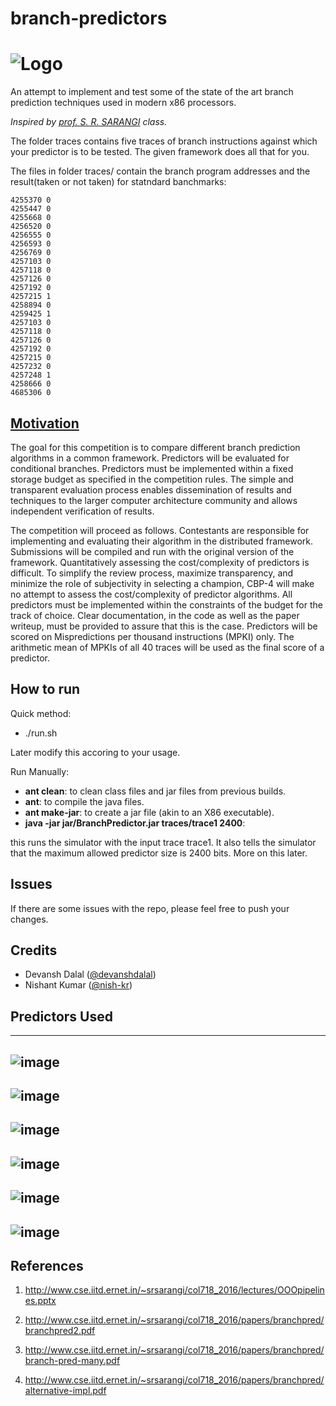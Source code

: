 # branch-predictors
![Logo](https://cloud.githubusercontent.com/assets/5080310/13753244/2ef820d6-ea38-11e5-8a57-c3120cdef649.jpg)
============================
An attempt to implement and test some of the state of the art branch prediction techniques used in modern x86 processors.


_Inspired by [prof. S. R. SARANGI](http://www.cse.iitd.ernet.in/~srsarangi/col718_2016/index.html) class._

The folder traces contains five traces of branch instructions against which your predictor is to be tested. The given framework does all that for you.


The files in folder traces/ contain the branch program addresses and the result(taken or not taken) for statndard banchmarks:

	4255370 0
	4255447 0
	4255668 0
	4256520 0
	4256555 0
	4256593 0
	4256769 0
	4257103 0
	4257118 0
	4257126 0
	4257192 0
	4257215 1
	4258894 0
	4259425 1
	4257103 0
	4257118 0
	4257126 0
	4257192 0
	4257215 0
	4257232 0
	4257248 1
	4258666 0
	4685306 0


## [Motivation](http://www.jilp.org/cbp2014/)
The goal for this competition is to compare different branch prediction algorithms in a common framework. Predictors will be evaluated for conditional branches. Predictors must be implemented within a fixed storage budget as specified in the competition rules. The simple and transparent evaluation process enables dissemination of results and techniques to the larger computer architecture community and allows independent verification of results.

The competition will proceed as follows. Contestants are responsible for implementing and evaluating their algorithm in the distributed framework. Submissions will be compiled and run with the original version of the framework. Quantitatively assessing the cost/complexity of predictors is difficult. To simplify the review process, maximize transparency, and minimize the role of subjectivity in selecting a champion, CBP-4 will make no attempt to assess the cost/complexity of predictor algorithms.  All predictors must be implemented within the constraints of the budget for the track of choice. Clear documentation, in the code as well as the paper writeup, must be provided to assure that this is the case. Predictors will be scored on Mispredictions  per thousand instructions (MPKI) only. The arithmetic mean of MPKIs of all 40 traces will be used as the final score of a predictor.

## How to run

Quick method:
- ./run.sh 

Later modify this accoring to your usage.<br>

Run Manually: 
- **ant clean**: to clean class files and jar files from previous builds. <br>
- **ant**: to compile the java files.<br>
- **ant make-jar**: to create a jar file (akin to an X86 executable). <br>
- **java -jar jar/BranchPredictor.jar traces/trace1 2400**: <br>

this runs the simulator with the input trace trace1. It also tells the simulator that the maximum allowed predictor size is 2400 bits. More on this later.



## Issues
If there are some issues with the repo, please feel free to push your changes.



## Credits

- Devansh Dalal ([@devanshdalal](https://github.com/devanshdalal)) <br>
- Nishant Kumar ([@nish-kr](https://github.com/nish-kr))


## Predictors Used

----------------
![image](https://cloud.githubusercontent.com/assets/5080310/13752457/c6f64236-ea34-11e5-8175-d0383d68ea31.png)
----------------
![image](https://cloud.githubusercontent.com/assets/5080310/13752458/c6f669b4-ea34-11e5-85f3-f6c7867790fd.png)
----------------
![image](https://cloud.githubusercontent.com/assets/5080310/13752460/c7393eba-ea34-11e5-8c72-8d5cad37a610.png)
----------------
![image](https://cloud.githubusercontent.com/assets/5080310/13752462/c760e6ea-ea34-11e5-8281-7ace1c64315c.png)
----------------
![image](https://cloud.githubusercontent.com/assets/5080310/13752459/c736ccca-ea34-11e5-8895-6ffad330bbf4.png)
----------------
![image](https://cloud.githubusercontent.com/assets/5080310/13752461/c75bab8a-ea34-11e5-884b-1b377ec384be.png)
----------------


## References

1. http://www.cse.iitd.ernet.in/~srsarangi/col718_2016/lectures/OOOpipelines.pptx

2. http://www.cse.iitd.ernet.in/~srsarangi/col718_2016/papers/branchpred/branchpred2.pdf

3. http://www.cse.iitd.ernet.in/~srsarangi/col718_2016/papers/branchpred/branch-pred-many.pdf

4. http://www.cse.iitd.ernet.in/~srsarangi/col718_2016/papers/branchpred/alternative-impl.pdf

